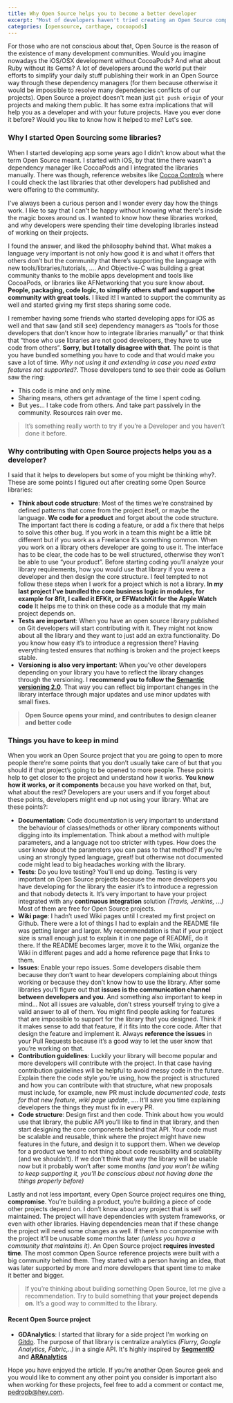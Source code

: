 ```yaml
---
title: Why Open Source helps you to become a better developer
excerpt: "Most of developers haven't tried creating an Open Source component before. Since I apply it to every of my projects I feel the results and development process has improved a lot. In this article I will describe why it's so important"
categories: [opensource, carthage, cocoapods]
---
```


For those who are not conscious about that, Open Source is the reason of the existence of many development communities. Would you imagine nowadays the iOS/OSX development without CocoaPods? And what about Ruby without its Gems? A lot of developers around the world put their efforts to simplify your daily stuff publishing their work in an Open Source way through these dependency managers (for them because otherwise it would be impossible to resolve many dependencies conflicts of our projects). Open Source a project doesn't mean just `git push origin` of your projects and making them public. It has some extra implications that will help you as a developer and with your future projects. Have you ever done it before? Would you like to know how it helped to me? Let's see.

### Why I started Open Sourcing some libraries?

When I started developing app some years ago I didn't know about what the term Open Source meant. I started with iOS, by that time there wasn't a dependency manager like CocoaPods and I integrated the libraries manually. There was though, reference websites like [Cocoa Controls](https://www.cocoacontrols.com/) where I could check the last libraries that other developers had published and were offering to the community.

I've always been a curious person and I wonder every day how the things work. I like to say that I can't be happy without knowing what there's inside the magic boxes around us. I wanted to know how these libraries worked, and why developers were spending their time developing libraries instead of working on their projects.

I found the answer, and liked the philosophy behind that. What makes a language very important is not only how good it is and what it offers that others don’t but the community that there’s supporting the language with new tools/libraries/tutorials, …. And Objective-C was building a great community thanks to the mobile apps development and tools like CocoaPods, or libraries like AFNetworking that you sure know about. **People, packaging, code logic, to simplify others stuff and support the community with great tools**. I liked it! I wanted to support the community as well and started giving my first steps sharing some code.

I remember having some friends who started developing apps for iOS as well and that saw (and still see) dependency managers as “tools for those developers that don’t know how to integrate libraries manually” or that think that “those who use libraries are not good developers, they have to use code from others”. **Sorry, but I totally disagree with that**. The point is that you have bundled something you have to code and that would make you save a lot of time. _Why not using it and extending in case you need extra features not supported?_. Those developers tend to see their code as Gollum saw the ring:

- This code is mine and only mine.
- Sharing means, others get advantage of the time I spent coding.
- But yes… I take code from others. And take part passively in the community. Resources rain over me.

> It’s something really worth to try if you’re a Developer and you haven’t done it before.

### Why contributing with Open Source projects helps you as a developer?

I said that it helps to developers but some of you might be thinking why?. These are some points I figured out after creating some Open Source libraries:

- **Think about code structure**: Most of the times we’re constrained by defined patterns that come from the project itself, or maybe the language. **We code for a product** and forget about the code structure. The important fact there is coding a feature, or add a fix there that helps to solve this other bug. If you work in a team this might be a little bit different but if you work as a Freelance it’s something common. When you work on a library others developer are going to use it. The interface has to be clear, the code has to be well structured, otherwise they won’t be able to use “your product”. Before starting coding you’ll analyze your library requirements, how you would use that library if you were a developer and then design the core structure. I feel tempted to not follow these steps when I work for a project which is not a library. **In my last project I’ve bundled the core business logic in modules, for example for 8fit, I called it EFKit, or EFWatchKit for the Apple Watch code** It helps me to think on these code as a module that my main project depends on.
- **Tests are important**: When you have an open source library published on Git developers will start contributing with it. They might not know about all the library and they want to just add an extra functionality. Do you know how easy it’s to introduce a regression there? Having everything tested ensures that nothing is broken and the project keeps stable.
- **Versioning is also very important**: When you’ve other developers depending on your library you have to reflect the library changes through the versioning. I **recommend you to follow the [Semantic versioning 2.0](http://semver.org/)**. That way you can reflect big important changes in the library interface through major updates and use minor updates with small fixes.

> **Open Source opens your mind, and contributes to design cleaner and better code**

### Things you have to keep in mind

When you work an Open Source project that you are going to open to more people there’re some points that you don’t usually take care of but that you should if that project’s going to be opened to more people. These points help to get closer to the project and understand how it works. **You know how it works, or it components** because you have worked on that, but, what about the rest? Developers are your users and if you forget about these points, developers might end up not using your library. What are these points?:

- **Documentation**: Code documentation is very important to understand the behaviour of classes/methods or other library components without digging into its implementation. Think about a method with multiple parameters, and a language not too stricter with types. How does the user know about the parameters you can pass to that method? If you’re using an strongly typed language, great! but otherwise not documented code might lead to big headaches working with the library.
- **Tests**: Do you love testing? You’ll end up doing. Testing is very important on Open Source projects because the more developers you have developing for the library the easier it’s to introduce a regression and that nobody detects it. It’s very important to have your project integrated with any **continuous integration** solution _(Travis, Jenkins, …)_ Most of them are free for Open Source projects.
- **Wiki page**: I hadn’t used Wiki pages until I created my first project on Github. There were a lot of things I had to explain and the README file was getting larger and larger. My recommendation is that if your project size is small enough just to explain it in one page of README, do it there. If the README becomes larger, move it to the Wiki, organize the Wiki in different pages and add a home reference page that links to them.
- **Issues**: Enable your repo issues. Some developers disable them because they don’t want to hear developers complaining about things working or because they don’t know how to use the library. After some libraries you’ll figure out that **issues is the communication channel between developers and you**. And something also important to keep in mind… Not all issues are valuable, don’t stress yourself trying to give a valid answer to all of them. You might find people asking for features that are impossible to support for the library that you designed. Think if it makes sense to add that feature, if it fits into the core code. After that design the feature and implement it. Always **reference the issues** in your Pull Requests because it’s a good way to let the user know that you’re working on that.
- **Contribution guidelines**: Luckily your library will become popular and more developers will contribute with the project. In that case having contribution guidelines will be helpful to avoid messy code in the future. Explain there the code style you’re using, how the project is structured and how you can contribute with that structure, what new proposals must include, for example, new PR must include _documented code_, _tests for that new feature_, _wiki page update_, …. It’ll save you time explaining developers the things they must fix in every PR.
- **Code structure**: Design first and then code. Think about how you would use that library, the public API you’ll like to find in that library, and then start designing the core components behind that API. Your code must be scalable and reusable, think where the project might have new features in the future, and design it to support them. When we develop for a product we tend to not thing about code reusability and scalability (and we shouldn’t). If we don’t think that way the library will be usable now but it probably won’t after some months _(and you won’t be willing to keep supporting it, you’ll be conscious about not having done the things properly before)_

Lastly and not less important, every Open Source project requires one thing, **compromise**. You’re building a product, you’re building a piece of code other projects depend on. I don’t know about any project that is self maintained. The project will have dependencies with system frameworks, or even with other libraries. Having dependencies mean that if these change the project will need some changes as well. If there’s no compromise with the project it’ll be unusable some months later _(unless you have a community that maintains it)_. An Open Source project **requires invested time**. The most common Open Source reference projects were built with a big community behind them. They started with a person having an idea, that was later supported by more and more developers that spent time to make it better and bigger.

> If you’re thinking about building something Open Source, let me give a recommendation. Try to build something that **your project depends on**. It’s a good way to committed to the library.

#### Recent Open Source project

- **GDAnalytics**: I started that library for a side project I'm working on [Gitdo](http://gitdo.io). The purpose of that library is centralize analytics _(Flurry, Google Analytics, Fabric,..)_ in a single API. It's highly inspired by [**SegmentIO**](https://segment.com/) and [**ARAnalytics**](https://github.com/orta/ARAnalytics)

Hope you have enjoyed the article. If you’re another Open Source geek and you would like to comment any other point you consider is important also when working for these projects, feel free to add a comment or contact me, [pedropb@hey.com][2].

[1]: http://semver.org/ 'Semanting Versioning'
[2]: mailto://pedropb@hey.com
